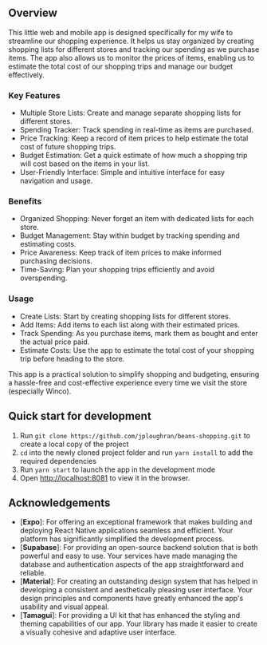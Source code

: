 ## Overview

This little web and mobile app is designed specifically for my wife to streamline our shopping experience. It helps us stay organized by creating shopping lists for different stores and tracking our spending as we purchase items. The app also allows us to monitor the prices of items, enabling us to estimate the total cost of our shopping trips and manage our budget effectively.

### Key Features
- Multiple Store Lists: Create and manage separate shopping lists for different stores.
- Spending Tracker: Track spending in real-time as items are purchased.
- Price Tracking: Keep a record of item prices to help estimate the total cost of future shopping trips.
- Budget Estimation: Get a quick estimate of how much a shopping trip will cost based on the items in your list.
- User-Friendly Interface: Simple and intuitive interface for easy navigation and usage.

### Benefits
- Organized Shopping: Never forget an item with dedicated lists for each store.
- Budget Management: Stay within budget by tracking spending and estimating costs.
- Price Awareness: Keep track of item prices to make informed purchasing decisions.
- Time-Saving: Plan your shopping trips efficiently and avoid overspending.
  
### Usage
- Create Lists: Start by creating shopping lists for different stores.
- Add Items: Add items to each list along with their estimated prices.
- Track Spending: As you purchase items, mark them as bought and enter the actual price paid.
- Estimate Costs: Use the app to estimate the total cost of your shopping trip before heading to the store.
  
This app is a practical solution to simplify shopping and budgeting, ensuring a hassle-free and cost-effective experience every time we visit the store (especially Winco).

## Quick start for development

1. Run `git clone https://github.com/jploughran/beans-shopping.git` to create a local copy of the project
2. `cd` into the newly cloned project folder and run `yarn install` to add the required dependencies
3. Run `yarn start` to launch the app in the development mode
4. Open [http://localhost:8081](http://localhost:3000) to view it in the browser.

## Acknowledgements
- [**Expo**]: For offering an exceptional framework that makes building and deploying React Native applications seamless and efficient. Your platform has significantly simplified the development process.
- [**Supabase**]: For providing an open-source backend solution that is both powerful and easy to use. Your services have made managing the database and authentication aspects of the app straightforward and reliable.
- [**Material**]: For creating an outstanding design system that has helped in developing a consistent and aesthetically pleasing user interface. Your design principles and components have greatly enhanced the app's usability and visual appeal.
- [**Tamagui**]: For providing a UI kit that has enhanced the styling and theming capabilities of our app. Your library has made it easier to create a visually cohesive and adaptive user interface.


